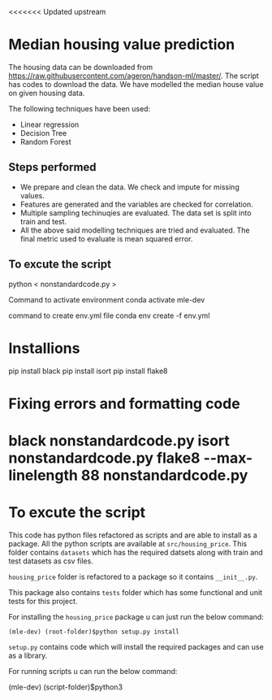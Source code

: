 <<<<<<< Updated upstream
# Median housing value prediction

The housing data can be downloaded from https://raw.githubusercontent.com/ageron/handson-ml/master/. The script has codes to download the data. We have modelled the median house value on given housing data.

The following techniques have been used:

 - Linear regression
 - Decision Tree
 - Random Forest

## Steps performed
 - We prepare and clean the data. We check and impute for missing values.
 - Features are generated and the variables are checked for correlation.
 - Multiple sampling techinuqies are evaluated. The data set is split into train and test.
 - All the above said modelling techniques are tried and evaluated. The final metric used to evaluate is mean squared error.

## To excute the script
python < nonstandardcode.py >

Command to activate environment conda activate mle-dev

command to create env.yml file conda env create -f env.yml

# Installions
pip install black
pip install isort
pip install flake8

# Fixing errors and formatting code
black nonstandardcode.py
isort nonstandardcode.py
flake8 --max-linelength 88 nonstandardcode.py
=======
# To excute the script
This code has python files refactored as scripts and are able to install as a package.
All the python scripts are available at `src/housing_price`.
This folder contains `datasets` which has the required datsets along with train and test datasets as csv files.

`housing_price` folder is refactored to a package so it contains `__init__.py`.

This package also contains `tests` folder which has some functional and unit tests for this project.

For installing the `housing_price` package u can just run the below command:

```
(mle-dev) (root-folder)$python setup.py install
```

`setup.py` contains code which will install the required packages and can use as a library.

For running scripts u can run the below command:

(mle-dev) (script-folder)$python3 <script>.py --args

Go to project root directory

First initialize the mlflow by running <mlflow ui> in terminal
1) run the script mlflowrun.py to run the entire ml scripts.
2)To run python script  run python < scriptname.py >
3) results will get displayed in the terminal and all the metrics,parameters,artifacts gets logged into mlflow


# to build docker container
create Dockerfile and build container ==> docker build -t image name

to run the image
docker run imagename

#push docker image
docker tag imagename YOUR_DOCKERHUB_NAME/imagename
docker push YOUR_DOCKERHUB_NAME/imagename

#pulling

docker pull YOUR_DOCKERHUB_NAME/imagename
